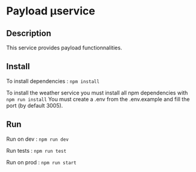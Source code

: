 # Payload µservice

## Description 
This service provides payload functionnalities.
## Install 

To install dependencies :
```npm install```

To install the weather service you must install all npm dependencies with
`npm run install`
You must create a .env from the .env.example and fill the port (by default 3005).

## Run

Run on dev :
```npm run dev```

Run tests : 
```npm run test```

Run on prod : 
```npm run start```

